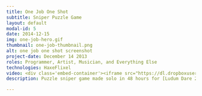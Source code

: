 ```yaml
---
title: One Job One Shot
subtitle: Sniper Puzzle Game
layout: default
modal-id: 5
date: 2014-12-15
img: one-job-hero.gif
thumbnail: one-job-thumbnail.png
alt: one job one shot screenshot
project-date: December 14 2013
roles: Programmer, Artist, Musician, and Everything Else
technologies: HaxeFlixel
video: <div class='embed-container'><iframe src="https://dl.dropboxusercontent.com/u/27104716/OneJobOneShot.swf" frameborder="0" allowfullscreen></iframe></div>
description: Puzzle sniper game made solo in 48 hours for [Ludum Dare 28](http://ludumdare.com/compo/ludum-dare-28/?action=preview&uid=30611) for the theme "You Only Get One". You're a sniper, and you have to take out every guard in the building, but you only get a one shot. Luckily, you can slow down time and curve your bullets around corners, and pierce or ricochet off walls. Voted **12th place** in the Theme category (out of 1281 games)! You can play the game in the window above!

---
```

